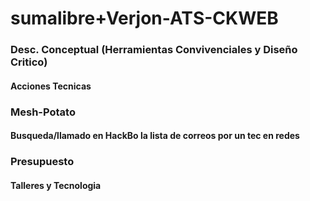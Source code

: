 # sumalibre+Verjon-ATS-CKWEB


### Desc. Conceptual (Herramientas Convivenciales y Diseño Critico)

#### Acciones Tecnicas

### Mesh-Potato


#### Busqueda/llamado en HackBo la lista de correos por un tec en redes


### Presupuesto

#### Talleres y Tecnologia
